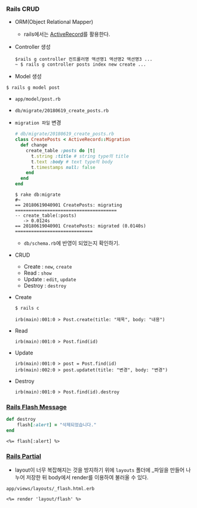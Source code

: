 ### Rails CRUD

* ORM(Object Relational Mapper)

  * rails에서는 [ActiveRecord](https://guides.rorlab.org/active_record_basics.html)를 활용한다.

* Controller 생성

  ```console
  $rails g controller 컨트롤러명 액션명1 액션명2 액션명3 ...
  ~ $ rails g controller posts index new create ...
  ```

*  Model 생성

  ```console
  $ rails g model post 
  ```

  * `app/model/post.rb`
  * `db/migrate/20180619_create_posts.rb`

* `migration 파일` 변경

  ```ruby
  # db/migrate/20180619_create_posts.rb
  class CreatePosts < ActiveRecord::Migration
    def change
      create_table :posts do |t|
        t.string :title # string type의 title
        t.text :body # text type의 body
        t.timestamps null: false
      end
    end
  end
  ```

  ```console
  $ rake db:migrate
  #~
  == 20180619040901 CreatePosts: migrating ======================================
  -- create_table(:posts)
     -> 0.0124s
  == 20180619040901 CreatePosts: migrated (0.0140s) =============================
  
  ```

  * `db/schema.rb`에 반영이 되었는지 확인하기.

* CRUD

  * Create : `new`, `create`
  * Read : `show`
  * Update : `edit`, `update`
  * Destroy : `destroy`

* Create

  ```console
  $ rails c
  ```

  ```console
  irb(main):001:0 > Post.create(title: "제목", body: "내용")
  ```

* Read

  ```console
  irb(main):001:0 > Post.find(id)
  ```

* Update

  ```console
  irb(main):001:0 > post = Post.find(id)
  irb(main):002:0 > post.updatet(title: "변경", body: "변경")
  ```

* Destroy

  ```console
  irb(main):001:0 > Post.find(id).destroy
  ```



### [Rails Flash Message](https://guides.rorlab.org/action_controller_overview.html#flash)

```ruby
def destroy
    flash[:alert] = "삭제되었습니다."
end
```

```erb
<%= flash[:alert] %>
```



### [Rails Partial](https://guides.rorlab.org/layouts_and_rendering.html#파셜-partial-사용하기)

* layout이 너무 복잡해지는 것을 방지하기 위에 `layouts` 폴더에  _파일을 만들어 나누어 저장한 뒤 body에서 render를 이용하여 불러올 수 있다.

`app/views/layouts/_flash.html.erb`

```erb
<%= render 'layout/flash' %>
```

 <!--파일명에는 _를 붙여서 만들어야 하나 render로 불러올 때는 _를 붙이지 않는것이 약속이다.-->